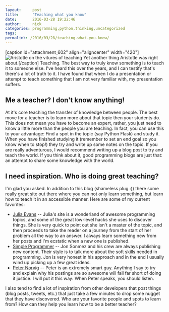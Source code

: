 ```yaml
---
layout:     post
title:      "Teaching what you know"
date:       2016-03-28 19:22:46
author:     nick
categories: programming,python,thinking,uncategorized
tags:  
permalink: /2016/03/28/teaching-what-you-know/
---
```

[caption id="attachment_602" align="aligncenter" width="420"]![Aristotle on the vitures of teaching](https://ironboundsoftware.com/blog-imgs/uploads/2016/03/teaching-420x315.jpg) Yet another thing Aristotle was right about.[/caption] Teaching. The best way to truly know something is to teach it to someone else. I've heard this over the years, and I can testify that's there's a lot of truth to it. I have found that when I do a presentation or attempt to teach something that I am not very familiar with, my presentation suffers. 

## Me a teacher? I don't know anything!

At it's core teaching the transfer of knowledge between people. The best move for a teacher is to learn more about that topic then your students do. This does not mean you have to become an expert, rather, you just need to know a little more than the people you are teaching. In fact, you can use this to your advantage: Find a spot in the topic (say Python Flask) and study it.  When you have finished studying it (remember to set an end goal so you know when to stop!) they try and write up some notes on the topic. If you are really adventurous, I would recommend writing up a blog post to try and teach the world. If you think about it, good programming blogs are just that: an attempt to share some knowledge with the world. 

## I need inspiration. Who is doing great teaching?

I'm glad you asked. In addition to this blog (shameless plug :)) there some really great site out there where you can not only learn something, but learn how to teach it in an accessible manner. Here are some of my current favorites: 

  * [Julia Evans](http://jvns.ca/) \-- Julia's site is a wonderland of awesome programming topics, and some of the great low-level hacks she uses to discover things. She is very quick to point out she isn't a master of the topic, and then proceeds to take the reader on a journey from the start of her problem all the way to an answer. I always learn something new from her posts and I'm ecstatic when a new one is published.
  * [Simple Programmer](http://simpleprogrammer.com/) \-- Jon Sonmez and his crew are always publishing new content. Their style is to talk more about the soft skills needed in programming. Jon is very honest in his approach and in the end I usually wind up picking up a few great ideas.
  * [Peter Norvig](http://norvig.com/) \-- Peter is an extremely smart guy. Anything I say to try and explain why his postings are so awesome will fall far short of doing it justice. I will put it this way: When Peter speaks, you should listen.

I also tend to find a lot of inspiration from other developers that post things (blog posts, tweets, etc.) that just take a few minutes to drop some nugget that they have discovered. Who are your favorite people and spots to learn from? How can they help you learn how to be a better teacher?
